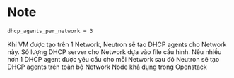 # Note 
```sh
dhcp_agents_per_network = 3
```
Khi VM được tạo trên 1 Network, Neutron sẽ tạo DHCP agents cho Network này. Số lượng DHCP server cho Network dựa vào file cấu hình. Nếu nhiều hơn 1 DHCP agent được yêu cầu cho mỗi Network sau đó Neutron sẽ tạo DHCP agents trên toàn bộ Network Node khả dụng trong Openstack
